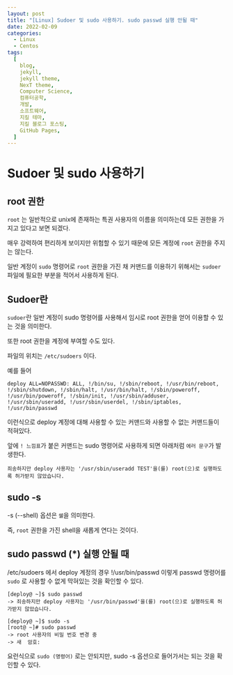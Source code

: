 ```yaml
---
layout: post
title: "[Linux] Sudoer 및 sudo 사용하기. sudo passwd 실행 안될 때"
date: 2022-02-09
categories:
  - Linux
  - Centos
tags:
  [
    blog,
    jekyll,
    jekyll theme,
    NexT theme,
    Computer Science,
    컴퓨터공학,
    개발,
    소프트웨어,
    지킬 테마,
    지킬 블로그 포스팅,
    GitHub Pages,
  ]
---
```


# Sudoer 및 sudo 사용하기

## root 권한

`root` 는 일반적으로 unix에 존재하는 특권 사용자의 이름을 의미하는데 모든 권한을 가지고 있다고 보면 되겠다.

매우 강력하여 편리하게 보이지만 위험할 수 있기 때문에 모든 계정에 `root` 권한을 주지는 않는다.

일반 계정이 `sudo` 명령어로 `root` 권한을 가진 채 커맨드를 이용하기 위해서는 `sudoer` 파일에 필요한 부분을 적어서 사용하게 된다.

## Sudoer란

`sudoer`란 일반 계정이 sudo 명령어를 사용해서 임시로 root 권한을 얻어 이용할 수 있는 것을 의미한다.

또한 root 권한을 계정에 부여할 수도 있다.

파일의 위치는 `/etc/sudoers` 이다.

예를 들어

```SH
deploy ALL=NOPASSWD: ALL, !/bin/su, !/sbin/reboot, !/usr/bin/reboot, !/sbin/shutdown, !/sbin/halt, !/usr/bin/halt, !/sbin/poweroff, !/usr/bin/poweroff, !/sbin/init, !/usr/sbin/adduser, !/usr/sbin/useradd, !/usr/sbin/userdel, !/sbin/iptables, !/usr/bin/passwd
```

이런식으로 deploy 계정에 대해 사용할 수 있는 커맨드와 사용할 수 없는 커맨드들이 적혀있다.

앞에 `! 느낌표`가 붙은 커맨드는 sudo 명령어로 사용하게 되면 아래처럼 `에러 문구`가 발생한다.

```SH
죄송하지만 deploy 사용자는 '/usr/sbin/useradd TEST'을(를) root(으)로 실행하도록 허가받지 않았습니다.
```

## sudo -s

-s (--shell) 옵션은 `쉘`을 의미한다.

즉, `root` 권한을 가진 shell을 새롭게 연다는 것이다.

## sudo passwd (\*) 실행 안될 때

/etc/sudoers 에서 deploy 계정의 경우 !/usr/bin/passwd 이렇게 passwd 명령어를 `sudo` 로 사용할 수 없게 막혀있는 것을 확인할 수 있다.

```
[deploy@ ~]$ sudo passwd
-> 죄송하지만 deploy 사용자는 '/usr/bin/passwd'을(를) root(으)로 실행하도록 허가받지 않았습니다.

[deploy@ ~]$ sudo -s
[root@ ~]# sudo passwd
-> root 사용자의 비밀 번호 변경 중
-> 새  암호:
```

요런식으로 `sudo (명령어)` 로는 안되지만, sudo -s 옵션으로 들어가서는 되는 것을 확인할 수 있다.

